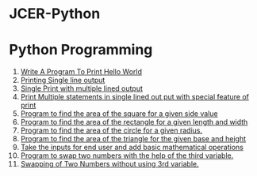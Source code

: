 # JCER-Python
<h1>Python Programming</h1>
<ol>
  <a href="HelloWorld.py"><li>Write A Program To Print Hello World</li></a>
  <a href="PrintName.py"><li>Printing Single line output</li></a>
  <a href="MultilineOutput.py"><li>Single Print with multiple lined output</li></a>
  <a href="MultipleStatementWithSpecialFeature.py"><li>Print Multiple statements in single lined out put with special feature of print </li></a>
  <a href="AreaOfSquare.py"><li>Program to find the area of the square for a given side value</li></a>
  <a href="AreaOfReactangle.py"><li>Program to find the area of the rectangle for a given length and width</li></a>
  <a href="AreaOfCircle.py"><li>Program to find the area of the circle for a given radius.</li></a>
  <a href="AreaOfTriangle.py"><li>Program to find the area of the triangle for the given base and height</li></a>
  <a href="MathematicalOperations.py"><li>Take the inputs for end user and add basic mathematical operations</li></a>
  <a href="SwappingOfNumberWith3rdVariable.py"><li>Program to swap two numbers with the help of the third variable.</li></a>
  <a href="SwappingOfTwoNumberWithOut3rdVariable.py"><li>Swapping of Two Numbers without using 3rd variable.</li></a>
</ol>
